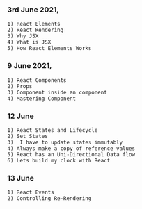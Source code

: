### 3rd June 2021,
	1) React Elements
	2) React Rendering
	3) Why JSX
	4) What is JSX
	5) How React Elements Works 

### 9 June 2021,
	1) React Components
	2) Props
	3) Component inside an component
	4) Mastering Component

### 12 June
	1) React States and Lifecycle
	2) Set States
	3)  I have to update states immutably
	4) Always make a copy of reference values
	5) React has an Uni-Directional Data flow 
	6) Lets build my clock with React

### 13 June
	1) React Events
	2) Controlling Re-Rendering